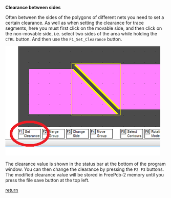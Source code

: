 **Clearance between sides**

Often between the sides of the polygons of different nets you need to set a certain clearance. As well as when setting the clearance for trace segments, here you must first click on the movable side, and then click on the non-movable side, i.e. select two sides of the area while holding the `CTRL` button. And then use the `F1_Set_Clearance` button.

![](pictures/set_side_cl.png)

The clearance value is shown in the status bar at the bottom of the program window. You can then change the clearance by pressing the `F2 F3` buttons. The modified clearance value will be stored in FreePcb-2 memory until you press the file save button at the top left.

[return](How_to.md)

